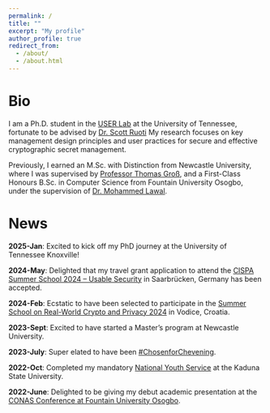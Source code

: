 ```yaml
---
permalink: /
title: ""
excerpt: "My profile"
author_profile: true
redirect_from: 
  - /about/
  - /about.html
---
```

Bio
======
I am a Ph.D. student in the [USER Lab](https://userlab.utk.edu/) at the University of Tennessee, fortunate to be advised by [Dr. Scott Ruoti](https://userlab.utk.edu/scott-ruoti) My research focuses on key management design principles and user practices for secure and effective cryptographic secret management.

Previously, I earned an M.Sc. with Distinction from Newcastle University, where I was supervised by [Professor Thomas Groß](https://www.ncl.ac.uk/computing/staff/profile/thomasgross.html), and a First-Class Honours B.Sc. in Computer Science from Fountain University Osogbo, under the supervision of [Dr. Mohammed Lawal](https://fuo.edu.ng/personnel/lawal-mohammed/).

News
======
**2025-Jan**:        Excited to kick off my PhD journey at the University of Tennessee Knoxville!

**2024-May**:        Delighted that my travel grant application to attend the [CISPA Summer School 2024 – Usable Security](https://cispa.de/summer-school-usable) in Saarbrücken, Germany has been accepted.

**2024-Feb**:        Ecstatic to have been selected to participate in the [Summer School on Real-World Crypto and Privacy 2024](https://summerschool-croatia.cs.ru.nl/2024/) in Vodice, Croatia.

**2023-Sept**:       Excited to have started a Master’s program at Newcastle University.

**2023-July**:       Super elated to have been [#ChosenforChevening](https://www.chevening.org/scholarships/).

**2022-Oct**:        Completed my mandatory [National Youth Service](https://www.nysc.gov.ng/aboutscheme.html) at the Kaduna State University.

**2022-June**:       Delighted to be giving my debut academic presentation at the [CONAS Conference at Fountain University Osogbo](https://fuo.edu.ng/innovative-tools-in-science-and-technology-for-global-development/).

